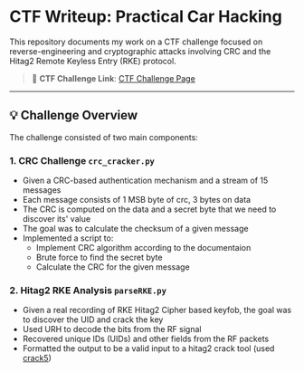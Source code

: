 # CTF Writeup: Practical Car Hacking

This repository documents my work on a CTF challenge focused on reverse-engineering and cryptographic attacks involving CRC and the Hitag2 Remote Keyless Entry (RKE) protocol.

> 🧩 **CTF Challenge Link**: [CTF Challenge Page](https://ctf-teaser.icanhack.nl/)  

---

## 💡 Challenge Overview

The challenge consisted of two main components:

### 1. **CRC Challenge** `crc_cracker.py`
- Given a CRC-based authentication mechanism and a stream of 15 messages
- Each message consists of 1 MSB byte of crc, 3 bytes on data
- The CRC is computed on the data and a secret byte that we need to discover its' value
- The goal was to calculate the checksum of a given message
- Implemented a script to:
  - Implement CRC algorithm according to the documentaion
  - Brute force to find the secret byte
  - Calculate the CRC for the given message

### 2. **Hitag2 RKE Analysis** `parseRKE.py`
- Given a real recording of RKE Hitag2 Cipher based keyfob, the goal was to discover the UID and crack the key
- Used URH to decode the bits from the RF signal
- Recovered unique IDs (UIDs) and other fields from the RF packets 
- Formatted the output to be a valid input to a hitag2 crack tool (used [crack5](https://github.com/RfidResearchGroup/proxmark3/tree/master/tools/hitag2crack))


